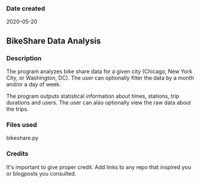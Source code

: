 ### Date created
2020-05-20

## BikeShare Data Analysis

### Description
The program analyzes bike share data for a given city (Chicago, New York City, or Washington, DC). The user can optionally filter the data by a month and/or a day of week.

The program outputs statistical information about times, stations, trip durations and users. The user can also optionally view the raw data about the trips.

### Files used
bikeshare.py

### Credits
It's important to give proper credit. Add links to any repo that inspired you or blogposts you consulted.
